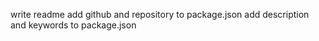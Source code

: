 write readme
add github and repository to package.json
add description and keywords to package.json
